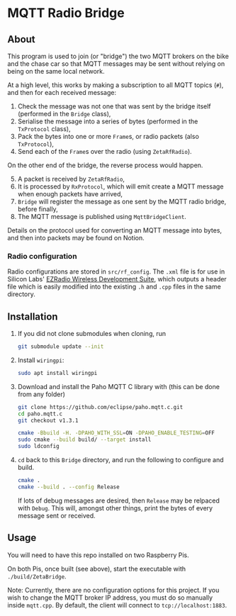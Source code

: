 # MQTT Radio Bridge


## About

This program is used to join (or "bridge") the two MQTT brokers on the bike and the chase car so that MQTT messages may be sent without relying on being on the same local network.

At a high level, this works by making a subscription to all MQTT topics (`#`), and then for each received message:

1. Check the message was not one that was sent by the bridge itself (performed in the `Bridge` class),
2. Serialise the message into a series of bytes (performed in the `TxProtocol` class),
3. Pack the bytes into one or more `Frame`s, or radio packets (also `TxProtocol`),
4. Send each of the `Frame`s over the radio (using `ZetaRfRadio`).

On the other end of the bridge, the reverse process would happen.

5. A packet is received by `ZetaRfRadio`,
6. It is processed by `RxProtocol`, which will emit create a MQTT message when enough packets have arrived,
7. `Bridge` will register the message as one sent by the MQTT radio bridge, before finally,
8. The MQTT message is published using `MqttBridgeClient`.

Details on the protocol used for converting an MQTT message into bytes, and then into packets may be found on Notion.

### Radio configuration

Radio configurations are stored in `src/rf_config`.
The `.xml` file is for use in Silicon Labs' [EZRadio Wireless Development Suite](https://www.silabs.com/products/development-tools/software/wireless-development-suite), which outputs a header file which is easily modified into the existing `.h` and `.cpp` files in the same directory.

## Installation

1. If you did not clone submodules when cloning, run
    ```bash
    git submodule update --init
    ```
2. Install `wiringpi`:
   ```bash
   sudo apt install wiringpi
   ```
3. Download and install the Paho MQTT C library with (this can be done from any folder)
    ```bash
    git clone https://github.com/eclipse/paho.mqtt.c.git
    cd paho.mqtt.c
    git checkout v1.3.1

    cmake -Bbuild -H. -DPAHO_WITH_SSL=ON -DPAHO_ENABLE_TESTING=OFF
    sudo cmake --build build/ --target install
    sudo ldconfig
    ```
4. `cd` back to this `Bridge` directory, and run the following to configure and build.
    ```bash
    cmake .
    cmake --build . --config Release
    ```
    If lots of debug messages are desired, then `Release` may be relpaced with `Debug`.
    This will, amongst other things, print the bytes of every message sent or received.

## Usage

You will need to have this repo installed on two Raspberry Pis.

On both Pis, once built (see above), start the executable with `./build/ZetaBridge`.

Note: Currently, there are no configuration options for this project.
If you wish to change the MQTT broker IP address, you must do so manually inside `mqtt.cpp`.
By default, the client will connect to `tcp://localhost:1883`.
